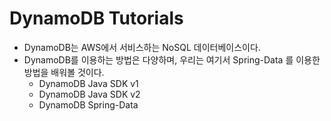 # DynamoDB Tutorials

- DynamoDB는 AWS에서 서비스하는 NoSQL 데이터베이스이다. 
- DynamoDB를 이용하는 방법은 다양하며, 우리는 여기서 Spring-Data 를 이용한 방법을 배워볼 것이다. 
  - DynamoDB Java SDK v1
  - DynamoDB Java SDK v2
  - DynamoDB Spring-Data

